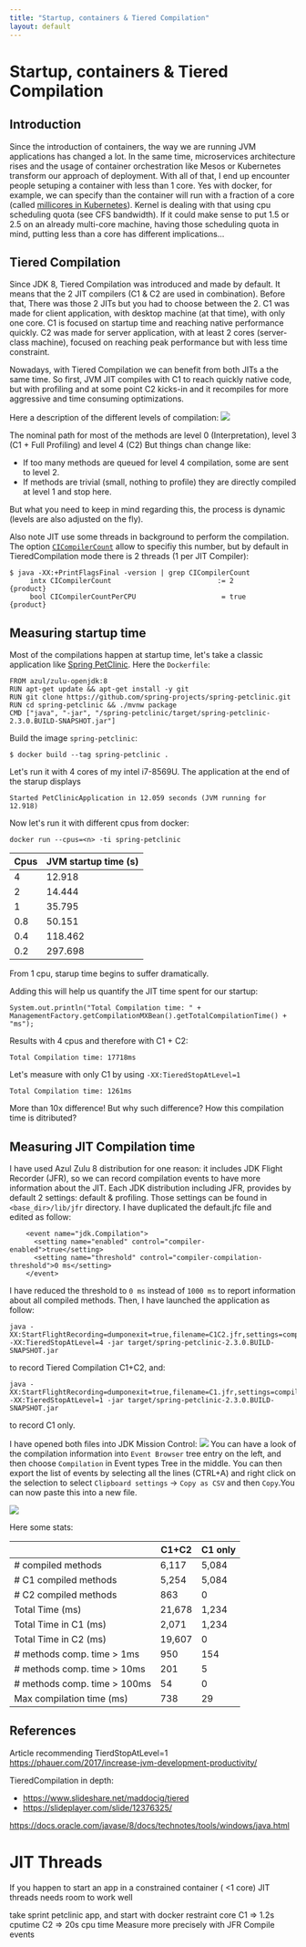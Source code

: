 ```yaml
---
title: "Startup, containers & Tiered Compilation"
layout: default
---
```

# Startup, containers & Tiered Compilation
## Introduction
Since the introduction of containers, the way we are running JVM applications has changed a lot. In the same time, microservices architecture rises and the usage of container orchestration like Mesos or Kubernetes transform our approach of deployment. With all of that, I end up encounter people setuping a container with less than 1 core. Yes with docker, for example, we can specify than the container will run with a fraction of a core (called [millicores in Kubernetes](https://kubernetes.io/docs/concepts/configuration/manage-resources-containers/#resource-units-in-kubernetes)). Kernel is dealing with that using cpu scheduling quota (see CFS bandwidth). If it could make sense to put 1.5 or 2.5 on an already multi-core machine, having those scheduling quota in mind, putting less than a core has different implications...

## Tiered Compilation
Since JDK 8, Tiered Compilation was introduced and made by default. It means that the 2 JIT compilers (C1 & C2 are used in combination). Before that, There was those 2 JITs but you had to choose between the 2. C1 was made for client application, with desktop machine (at that time), with only one core. C1 is focused on startup time and reaching native performance quickly. C2 was made for server application, with at least 2 cores (server-class machine), focused on reaching peak performance but with less time constraint.

Nowadays, with Tiered Compilation we can benefit from both JITs a the same time. So first, JVM JIT compiles with C1 to reach quickly native code, but with profiling and at some point C2 kicks-in and it recompiles for more aggressive and time consuming optimizations. 

Here a description of the different levels of compilation:
![](/assets/2020/05/TieredCompilation_1.png)

The nominal path for most of the methods are level 0 (Interpretation), level 3 (C1 + Full Profiling) and level 4 (C2)
But things chan change like:
- If too many methods are queued for level 4 compilation, some are sent to level 2.
- If methods are trivial (small, nothing to profile) they are directly compiled at level 1 and stop here.

But what you need to keep in mind regarding this, the process is dynamic (levels are also adjusted on the fly).

Also note JIT use some threads in background to perform the compilation. The option [`CICompilerCount`](https://chriswhocodes.com/hotspot_options_jdk8.html?search=CICompilerCount) allow to specifiy this number, but by default in TieredCompilation mode there is 2 threads (1 per JIT Compiler):

```
$ java -XX:+PrintFlagsFinal -version | grep CICompilerCount
     intx CICompilerCount                          := 2                                   {product}
     bool CICompilerCountPerCPU                     = true                                {product}
```

## Measuring startup time

Most of the compilations happen at startup time, let's take a classic application like [Spring PetClinic](https://github.com/spring-projects/spring-petclinic).
Here the `Dockerfile`:
```
FROM azul/zulu-openjdk:8
RUN apt-get update && apt-get install -y git
RUN git clone https://github.com/spring-projects/spring-petclinic.git
RUN cd spring-petclinic && ./mvnw package
CMD ["java", "-jar", "/spring-petclinic/target/spring-petclinic-2.3.0.BUILD-SNAPSHOT.jar"]
```
Build the image `spring-petclinic`:
```
$ docker build --tag spring-petclinic .
```

Let's run it with 4 cores of my intel i7-8569U. The application at the end of the starup displays
```
Started PetClinicApplication in 12.059 seconds (JVM running for 12.918)
```

Now let's run it with different cpus from docker:
```
docker run --cpus=<n> -ti spring-petclinic
```

| Cpus | JVM startup time (s) |
| --- | --- |
| 4 | 12.918 |
| 2 | 14.444 |
| 1 | 35.795 |
| 0.8 | 50.151 |
| 0.4 | 118.462 |
| 0.2 | 297.698 |

From 1 cpu, starup time begins to suffer dramatically.

Adding this will help us quantify the JIT time spent for our startup:
```
System.out.println("Total Compilation time: " + ManagementFactory.getCompilationMXBean().getTotalCompilationTime() + "ms");
```

Results with 4 cpus and therefore with C1 + C2:
```
Total Compilation time: 17718ms
```

Let's measure with only C1 by using `-XX:TieredStopAtLevel=1`

```
Total Compilation time: 1261ms
```

More than 10x difference! But why such difference? How this compilation time is ditributed?

## Measuring JIT Compilation time
I have used Azul Zulu 8 distribution for one reason: it includes JDK Flight Recorder (JFR), so we can record compilation events to have more information about the JIT.
Each JDK distribution including JFR, provides by default 2 settings: default & profiling. Those settings can be found in 
`<base_dir>/lib/jfr` directory.
I have duplicated the default.jfc file and edited as follow:

```
    <event name="jdk.Compilation">
      <setting name="enabled" control="compiler-enabled">true</setting>
      <setting name="threshold" control="compiler-compilation-threshold">0 ms</setting>
    </event>
```

I have reduced the threshold to `0 ms` instead of `1000 ms` to report information about all compiled methods.
Then, I have launched the application as follow:
```
java -XX:StartFlightRecording=dumponexit=true,filename=C1C2.jfr,settings=compile -XX:TieredStopAtLevel=4 -jar target/spring-petclinic-2.3.0.BUILD-SNAPSHOT.jar
```
to record Tiered Compilation C1+C2, and:
```
java -XX:StartFlightRecording=dumponexit=true,filename=C1.jfr,settings=compile -XX:TieredStopAtLevel=1 -jar target/spring-petclinic-2.3.0.BUILD-SNAPSHOT.jar
```
to record C1 only.

I have opened both files into JDK Mission Control:
![](/assets/2020/05/JMC_1.png)
You can have a look of the compilation information into `Event Browser` tree entry on the left, and then choose `Compilation` in Event types Tree in the middle. You can then export the list of events by selecting all the lines (CTRL+A) and right click on the selection to select `Clipboard settings` -> `Copy as CSV` and then `Copy`.You can now paste this into a new file.

![](/assets/2020/05/JMC_2.png)

Here some stats:

|     | C1+C2 | C1 only |
| --- | ---   | ---     |
| # compiled methods | 6,117 | 5,084 |
| # C1 compiled methods | 5,254 | 5,084 |
| # C2 compiled methods | 863 | 0 |
| Total Time (ms) | 21,678 | 1,234 |
| Total Time in C1 (ms) | 2,071 | 1,234 |
| Total Time in C2 (ms) | 19,607 | 0 |
| # methods comp. time > 1ms | 950 | 154 | 
| # methods comp. time > 10ms | 201 | 5 | 
| # methods comp. time > 100ms | 54 | 0 |
| Max compilation time (ms) | 738 | 29 |


## References
Article recommending TierdStopAtLevel=1
https://phauer.com/2017/increase-jvm-development-productivity/

TieredCompilation in depth: 
- https://www.slideshare.net/maddocig/tiered
- https://slideplayer.com/slide/12376325/

https://docs.oracle.com/javase/8/docs/technotes/tools/windows/java.html

JIT Threads 
==========================

If you happen to start an app in a constrained container ( <1 core)
JIT threads needs room to work well

take sprint petclinic app, and start with docker restraint core
C1 => 1.2s cputime
C2 => 20s cpu time
Measure more precisely with JFR Compile events

